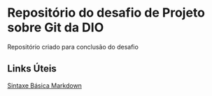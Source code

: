 # Repositório do desafio de Projeto sobre Git da DIO
Repositório criado para conclusão do desafio

## Links Úteis

[Sintaxe Básica Markdown](https://www.markdownguide.org/basic-syntax/)
